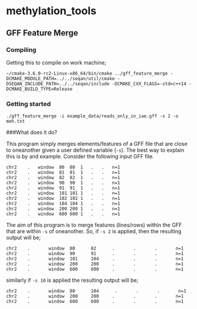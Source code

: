 # methylation_tools

## GFF Feature Merge

### Compiling

Getting this to compile on work machine;

```
~/cmake-3.6.0-rc2-Linux-x86_64/bin/cmake ../gff_feature_merge -DCMAKE_MODULE_PATH=../../seqan/util/cmake -DSEQAN_INCLUDE_PATH=../../seqan/include -DCMAKE_CXX_FLAGS=-std=c++14 -DCMAKE_BUILD_TYPE=Release
```

### Getting started

```
./gff_feature_merge -i example_data/reads_only_in_iae.gff -s 2 -o meh.txt 
```

###What does it do?

This program simply merges elements/features of a GFF file that are close to oneanother given a user defined variable (`-s`). The best way to explain this is by and example. Consider the following input GFF file.

```
chr2	.	window	80	80	1	.	.	n=1
chr2	.	window	81	81	1	.	.	n=1
chr2	.	window	82	82	1	.	.	n=1
chr2	.	window	90	90	1	.	.	n=1
chr2	.	window	91	91	1	.	.	n=1
chr2	.	window	101	101	1	.	.	n=1
chr2	.	window	102	102	1	.	.	n=1
chr2	.	window	104	104	1	.	.	n=1
chr2	.	window	200	200	1	.	.	n=1
chr2	.	window	600	600	1	.	.	n=1
```

The aim of this program is to merge features (lines/rows) within the GFF that are within `-s` of oneanother. So, if `-s 2` is applied, then the resulting output will be;

```
chr2    .       window  80      82      .       .       .       n=1
chr2    .       window  90      91      .       .       .       n=1
chr2    .       window  101     104     .       .       .       n=1
chr2    .       window  200     200     .       .       .       n=1
chr2    .       window  600     600     .       .       .       n=1
```

similarly if `-s 10` is applied the resulting output will be;

```
chr2    .       window  80      104      .       .       .       n=1
chr2    .       window  200     200     .       .       .       n=1
chr2    .       window  600     600     .       .       .       n=1
```

